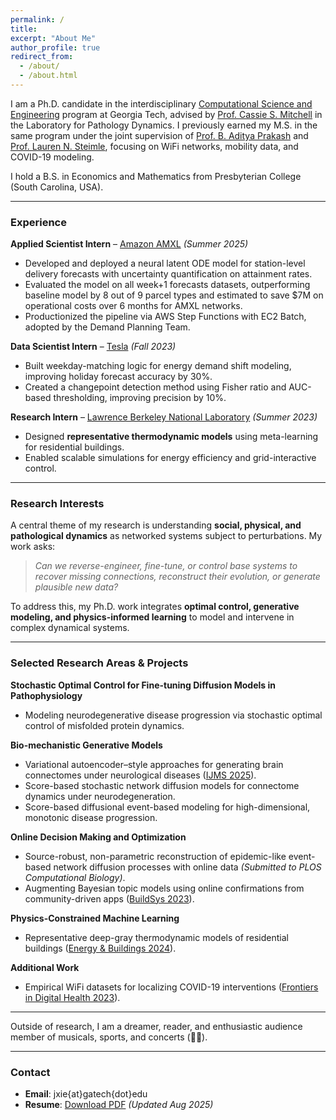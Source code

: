 ```yaml
---
permalink: /
title: 
excerpt: "About Me"
author_profile: true
redirect_from: 
  - /about/
  - /about.html
---
```


I am a Ph.D. candidate in the interdisciplinary [Computational Science and Engineering](https://cse.gatech.edu/) program at Georgia Tech, advised by [Prof. Cassie S. Mitchell](https://bme.gatech.edu/bme/faculty/Cassie-S.-Mitchell) in the Laboratory for Pathology Dynamics. I previously earned my M.S. in the same program under the joint supervision of [Prof. B. Aditya Prakash](https://faculty.cc.gatech.edu/~badityap/) and [Prof. Lauren N. Steimle](https://sites.gatech.edu/steimle/), focusing on WiFi networks, mobility data, and COVID-19 modeling.  

I hold a B.S. in Economics and Mathematics from Presbyterian College (South Carolina, USA).

---

### Experience

**Applied Scientist Intern** – [Amazon AMXL](https://www.amazon.science/) *(Summer 2025)*  
- Developed and deployed a neural latent ODE model for station-level delivery forecasts with uncertainty
  quantification on attainment rates.
- Evaluated the model on all week+1 forecasts datasets, outperforming baseline model by 8 out of 9 parcel
  types and estimated to save $7M on operational costs over 6 months for AMXL networks.
- Productionized the pipeline via AWS Step Functions with EC2 Batch, adopted by the Demand Planning Team.

**Data Scientist Intern** – [Tesla](https://tesla.com/) *(Fall 2023)*  
  - Built weekday-matching logic for energy demand shift modeling, improving holiday forecast accuracy by 30%.
  - Created a changepoint detection method using Fisher ratio and AUC-based thresholding, improving precision
    by 10%.

**Research Intern** – [Lawrence Berkeley National Laboratory](https://www.lbl.gov/) *(Summer 2023)*  
- Designed **representative thermodynamic models** using meta-learning for residential buildings.  
- Enabled scalable simulations for energy efficiency and grid-interactive control.

---

### Research Interests

A central theme of my research is understanding **social, physical, and pathological dynamics** as networked systems subject to perturbations. My work asks:  

> *Can we reverse-engineer, fine-tune, or control base systems to recover missing connections, reconstruct their evolution, or generate plausible new data?*  

To address this, my Ph.D. work integrates **optimal control, generative modeling, and physics-informed learning** to model and intervene in complex dynamical systems.

---

### Selected Research Areas & Projects

**Stochastic Optimal Control for Fine-tuning Diffusion Models in Pathophysiology**  
- Modeling neurodegenerative disease progression via stochastic optimal control of misfolded protein dynamics.

**Bio-mechanistic Generative Models**  
- Variational autoencoder–style approaches for generating brain connectomes under neurological diseases ([IJMS 2025](https://www.mdpi.com/1422-0067/26/3/1062)).  
- Score-based stochastic network diffusion models for connectome dynamics under neurodegeneration.  
- Score-based diffusional event-based modeling for high-dimensional, monotonic disease progression.

**Online Decision Making and Optimization**  
- Source-robust, non-parametric reconstruction of epidemic-like event-based network diffusion processes with online data *(Submitted to PLOS Computational Biology)*.  
- Augmenting Bayesian topic models using online confirmations from community-driven apps ([BuildSys 2023](https://dl.acm.org/doi/abs/10.1145/3600100.3626341)).

**Physics-Constrained Machine Learning**  
- Representative deep-gray thermodynamic models of residential buildings ([Energy & Buildings 2024](https://www.sciencedirect.com/science/article/abs/pii/S0378778824005243)).

**Additional Work**  
- Empirical WiFi datasets for localizing COVID-19 interventions ([Frontiers in Digital Health 2023](https://www.frontiersin.org/journals/digital-health/articles/10.3389/fdgth.2023.1060828/full)).

---

Outside of research, I am a dreamer, reader, and enthusiastic audience member of musicals, sports, and concerts (🖤🩷).

---

### Contact

- **Email**: jxie{at}gatech{dot}edu  
- **Resume**: [Download PDF](https://jxie1997.github.io/files/JiajiaXie_resume.pdf) *(Updated Aug 2025)*


